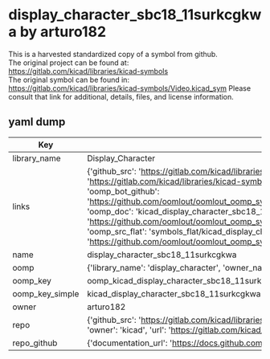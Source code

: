 # display_character_sbc18_11surkcgkwa by arturo182  
This is a harvested standardized copy of a symbol from github.  
The original project can be found at:  
https://gitlab.com/kicad/libraries/kicad-symbols  
The original symbol can be found in:
https://gitlab.com/kicad/libraries/kicad-symbols/Video.kicad_sym
Please consult that link for additional, details, files, and license information.  
## yaml dump  
| Key | Value |  
| --- | --- |  
| library_name | Display_Character |  
| links | {'github_src': 'https://gitlab.com/kicad/libraries/kicad-symbols/Video.kicad_sym', 'github_src_repo': 'https://gitlab.com/kicad/libraries/kicad-symbols', 'oomp_bot': 'kicad_display_character_sbc18_11surkcgkwa/working', 'oomp_bot_github': 'https://github.com/oomlout/oomlout_oomp_symbol_bot/tree/main/kicad_display_character_sbc18_11surkcgkwa/working', 'oomp_doc': 'kicad_display_character_sbc18_11surkcgkwa/working', 'oomp_doc_github': 'https://github.com/oomlout/oomlout_oomp_symbol_doc/tree/main/kicad_display_character_sbc18_11surkcgkwa/working', 'oomp_src_flat': 'symbols_flat/kicad_display_character_sbc18_11surkcgkwa/working', 'oomp_src_flat_github': 'https://github.com/oomlout/oomlout_oomp_symbol_src/tree/main/kicad_display_character_sbc18_11surkcgkwa/working'} |  
| name | display_character_sbc18_11surkcgkwa |  
| oomp | {'library_name': 'display_character', 'owner_name': 'kicad', 'symbol_name': 'display_character_sbc18_11surkcgkwa'} |  
| oomp_key | oomp_kicad_display_character_sbc18_11surkcgkwa |  
| oomp_key_simple | kicad_display_character_sbc18_11surkcgkwa |  
| owner | arturo182 |  
| repo | {'github_src': 'https://gitlab.com/kicad/libraries/kicad-symbols/Video.kicad_sym', 'name': 'libraries/kicad-symbols', 'owner': 'kicad', 'url': 'https://gitlab.com/kicad/libraries/kicad-symbols'} |  
| repo_github | {'documentation_url': 'https://docs.github.com/rest/repos/repos#get-a-repository', 'message': 'Not Found'} |  

